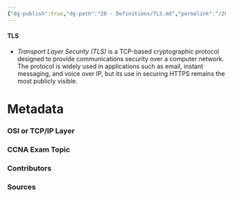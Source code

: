 ```yaml
---
{"dg-publish":true,"dg-path":"20 - Definitions/TLS.md","permalink":"/20-definitions/tls/","tags":["defs_ccna"]}
---
```


#### TLS
- *Transport Layer Security (TLS)* is a TCP-based cryptographic protocol designed to provide communications security over a computer network. The protocol is widely used in applications such as email, instant messaging, and voice over IP, but its use in securing HTTPS remains the most publicly visible.

# Metadata
### OSI or TCP/IP Layer

### CCNA Exam Topic

### Contributors

### Sources
